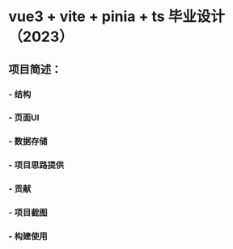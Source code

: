 # vue3 + vite + pinia + ts 毕业设计（2023）

## 项目简述：
### - 结构
### - 页面UI
### - 数据存储
### - 项目思路提供
### - 贡献
### - 项目截图
### - 构建使用




    